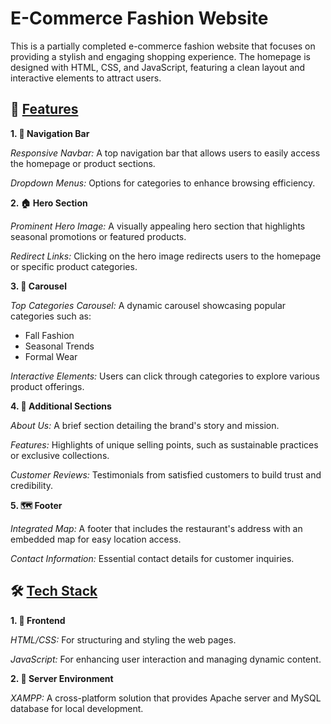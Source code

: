 # E-Commerce Fashion Website

This is a partially completed e-commerce fashion website that focuses on providing a stylish and engaging shopping experience. The homepage is designed with HTML, CSS, and JavaScript, featuring a clean layout and interactive elements to attract users.

## **🌟 <ins>Features</ins>**

**1. 🔗 Navigation Bar**

   *Responsive Navbar:* A top navigation bar that allows users to easily access the homepage or product sections.

   *Dropdown Menus:* Options for categories to enhance browsing efficiency.

**2. 🏠 Hero Section**

   *Prominent Hero Image:* A visually appealing hero section that highlights seasonal promotions or featured products.

   *Redirect Links:* Clicking on the hero image redirects users to the homepage or specific product categories.

**3. 🎠 Carousel**

   *Top Categories Carousel:* A dynamic carousel showcasing popular categories such as:
   - Fall Fashion
   - Seasonal Trends
   - Formal Wear

   *Interactive Elements:* Users can click through categories to explore various product offerings.

**4. 📝 Additional Sections**

   *About Us:* A brief section detailing the brand's story and mission.

   *Features:* Highlights of unique selling points, such as sustainable practices or exclusive collections.

   *Customer Reviews:* Testimonials from satisfied customers to build trust and credibility.

**5. 🗺️ Footer**

   *Integrated Map:* A footer that includes the restaurant's address with an embedded map for easy location access.

   *Contact Information:* Essential contact details for customer inquiries.

## 🛠️ **<ins>Tech Stack</ins>**

**1. 🔗 Frontend**

   *HTML/CSS:* For structuring and styling the web pages.

   *JavaScript:* For enhancing user interaction and managing dynamic content.

**2. 🔗 Server Environment**

   *XAMPP:* A cross-platform solution that provides Apache server and MySQL database for local development.

